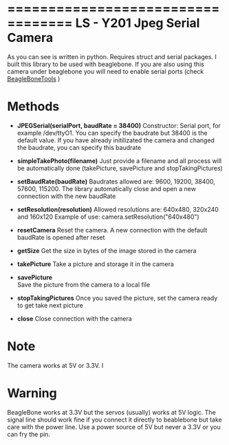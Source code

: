 ==================================
LS - Y201 Jpeg Serial Camera
==================================

As you can see is written in python. Requires struct and serial packages.
I built this library to be used with beaglebone. If you are also using
this camera under beaglebone you will need to enable serial ports (check [BeagleBoneTools](https://github.com/maxpowel/BeagleBone-Tools) )

Methods
=========

* **JPEGSerial(serialPort, baudRate = 38400)**
  Constructor: 
  Serial port, for example /dev/ttyO1.
  You can specify the baudrate but 38400 is the default value. If you have already initilizated the camera and changed the baudrate, you can specify this baudrate
  
* **simpleTakePhoto(filename)**
  Just provide a filename and all process will be automatically done (takePicture, savePicture and stopTakingPictures)

* **setBaudRate(baudRate)**
  Baudrates allowed are: 9600, 19200, 38400, 57600, 115200.
  The library automatically close and open a new connection with the new baudRate

* **setResolution(resolution)**
  Allowed resolutions are: 640x480, 320x240 and 160x120
  Example of use: camera.setResolution("640x480")

* **resetCamera**
  Reset the camera. A new connection with the default baudRate is opened after reset

* **getSize**
  Get the size in bytes of the image stored in the camera

* **takePicture**
  Take a picture and storage it in the camera
  
* **savePicture**  
  Save the picture from the camera to a local file
  
* **stopTakingPictures**
  Once you saved the picture, set the camera ready to get take next picture

* **close**
  Close connection with the camera
  

Note
===========
The camera works at 5V or 3.3V. I

Warning
===========
BeagleBone works at 3.3V but the servos (usually) works at 5V logic. The signal line should work fine if you connect it directly to beablebone but take care with the
power line. Use a power source of 5V but never a 3.3V or you can fry the pin.
